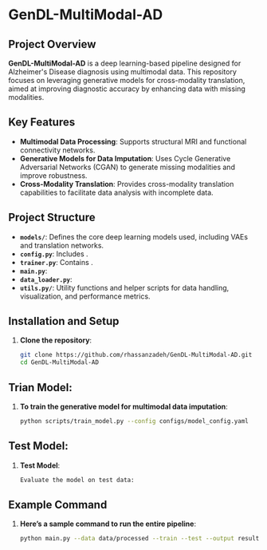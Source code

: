 # GenDL-MultiModal-AD

## Project Overview
**GenDL-MultiModal-AD** is a deep learning-based pipeline designed for Alzheimer's Disease diagnosis using multimodal data. This repository focuses on leveraging generative models for cross-modality translation, aimed at improving diagnostic accuracy by enhancing data with missing modalities.

## Key Features
- **Multimodal Data Processing**: Supports structural MRI and functional connectivity networks.
- **Generative Models for Data Imputation**: Uses Cycle Generative Adversarial Networks (CGAN) to generate missing modalities and improve robustness.
- **Cross-Modality Translation**: Provides cross-modality translation capabilities to facilitate data analysis with incomplete data.

## Project Structure
- **`models/`**: Defines the core deep learning models used, including VAEs and translation networks.
- **`config.py`**: Includes .
- **`trainer.py`**: Contains .
- **`main.py`**: 
- **`data_loader.py`**:
- **`utils.py/`**: Utility functions and helper scripts for data handling, visualization, and performance metrics.

## Installation and Setup
1. **Clone the repository**:
   ```bash
   git clone https://github.com/rhassanzadeh/GenDL-MultiModal-AD.git
   cd GenDL-MultiModal-AD

## Trian Model:
1. **To train the generative model for multimodal data imputation**:
   ```bash
   python scripts/train_model.py --config configs/model_config.yaml

## Test Model:
1. **Test Model**:
   ```bash
   Evaluate the model on test data:

## Example Command
1. **Here’s a sample command to run the entire pipeline**:
   ```bash
   python main.py --data data/processed --train --test --output results/

